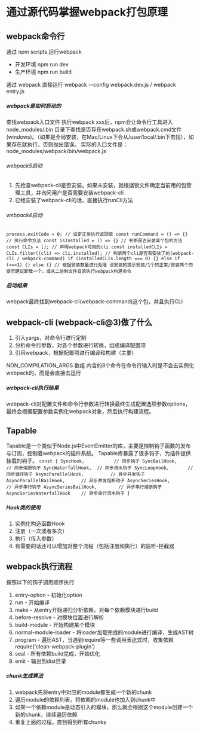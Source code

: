 <!--
 * @Description: 
 * @Author: changhong.wang
 * @Date: 2021-08-17 19:09:58
 * @LastEditors: changhong.wang
 * @LastEditTime: 2021-08-31 18:35:49
-->
# 通过源代码掌握webpack打包原理
## webpack命令行
通过 npm scripts 运行webpack
- 开发环境 npm run dev
- 生产环境 npm run build

通过 webpack 直接运行
webpack --config webpack.dev.js / webpack entry.js

##### webpack是如何启动的
查找webpack入口文件
执行webpack xxx后，npm会让命令行工具进入 node_modules/.bin 目录下查找是否存在webpack.sh或webpack.cmd文件(windows)。（如果是全局安装，在Mac/Linux下会从/user/local/.bin下去找），如果存在就执行，否则抛出错误。
实际的入口文件是：node_modules/webpack/bin/webpack.js

###### webpack5启动
1. 先检查webpack-cli是否安装。如果未安装，就根据锁文件确定当前用的包管理工具，并询问用户是否需要安装webpack-cli
2. 已经安装了webpack-cli的话，直接执行runCli方法

###### webpack4启动
`
process.exitCode = 0; // 设定正常执行返回值
const runCommand = () => {} // 执行命令方法
const isInstalled = () => {} // 判断是否安装某个包的方法
const CLIs = []; // 声明webpack可用的cli
const installedCLIs = CLIs.filter((cli) => cli.installed); // 判断两个cli是否有安装了的(webpack-cli / webpack-command)
if (installedCLIs.length === 0) {} else if (===1) {} else {} // 根据安装数量进行处理 没安装的提示安装/1个的正常/安装两个的提示建议卸载一个，或从二进制文件目录执行webpack构建命令
`

##### 启动结果
webpack最终找到webpack-cli(webpack-command)这个包，并且执行CLI

## webpack-cli (webpack-cli@3)做了什么
1. 引入yargs，对命令行进行定制
2. 分析命令行参数，对各个参数进行转换，组成编译配置项
3. 引用webpack，根据配置项进行编译和构建（主要）

NON_COMPILATION_ARGS 数组
内含的8个命令在命令行输入时是不会去实例化webpack的，而是会直接去运行

##### webpack-cli执行结果
webpack-cli对配置文件和命令行参数进行转换最终生成配置选项参数options，最终会根据配置参数实例化webpack对象，然后执行构建流程。


## Tapable
Tapable是一个类似于Node.js中EventEmitter的库，主要是控制钩子函数的发布与订阅，控制着webpack的插件系统。
Tapable库暴露了很多钩子，为插件提供挂载的钩子。
`
const {
    SyncHook,           // 同步钩子
    SyncBailHook,       // 同步熔断钩子
    SyncWaterfallHook,  // 同步流水钩子
    SyncLoopHook,       // 同步循环钩子
    AsyncParallelHook,          // 异步并发钩子
    AsyncParallelBailHook,      // 异步并发熔断钩子
    AsyncSeriesHook,            // 异步串行钩子
    AsyncSeriesBailHook,        // 异步串行熔断钩子
    AsyncSeriesWaterfallHook    // 异步串行流水钩子
}
`

##### Hook类的使用
1. 实例化构造函数Hook
2. 注册（一次或者多次）
3. 执行（传入参数）
4. 有需要的话还可以增加对整个流程（包括注册和执行）的监听-拦截器

## webpack执行流程
按照以下的钩子调用顺序执行
1. entry-option - 初始化option
2. run - 开始编译
3. make - 从entry开始递归分析依赖，对每个依赖模块进行build
4. before-resolve - 对模块位置进行解析
5. build-module - 开始构建某个模块
6. normal-module-loader - 将loader加载完成的module进行编译，生成AST树
7. program - 遍历AST，当遇到require等一些调用表达式时，收集依赖 require('clean-webpack-plugin')
8. seal - 所有依赖build完成，开始优化
9. emit - 输出到dist目录

##### chunk生成算法
1. webpack先将entry中对应的module都生成一个新的chunk
2. 遍历module的依赖列表，将依赖的module也加入到chunk中
3. 如果一个依赖module是动态引入的模块，那么就会根据这个module创建一个新的chunk，继续遍历依赖
4. 重复上面的过程，直到得到所有chunks

